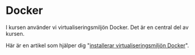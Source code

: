 ---
...
Docker
==================================

I kursen använder vi virtualiseringsmiljön Docker. Det är en central del av kursen.

Här är en artikel som hjälper dig "[installerar virtualiseringsmiljön Docker](kunskap/installera-virtualiseringsmiljon-docker)".
